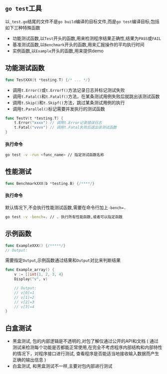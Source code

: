 ## `go test`工具
以`_test.go`结尾的文件不是`go build`编译的目标文件,而是`go test`编译目标,包括如下三种特殊函数
- 功能测试函数,以`Test`开头的函数,用来检测程序结果正确性,结果为`PASS`或`FAIL`
- 基准测试函数,以`Benchmark`开头的函数,用来汇报操作的平均执行时间
- 实例函数,以`Example`开头的函数,用来提供demo

## 功能测试函数
```go
func TestXXX(t *testing.T) {/* ... */}
```
- 调用`t.Error()`或`t.Errorf()`方法记录日志并标记测试失败
- 调用`t.Fatal()`和`t.Fatalf()`方法，在某条测试用例失败后就跳出该测试函数
- 调用`t.Skip()`和`t.Skipf()`方法，跳过某条测试用例的执行
- 调用`t.Parallel()`标记需要并发执行的测试函数
```go
func TestV(t *testing.T) {
	t.Error("xxxx") // 调用t.Error记录错误日志
	t.Fatal("vvvv") // 调用t.Fatal失败后退出该测试函数
}
```
#### 执行命令
```bash
go test -v -run <func_name> // 指定测试函数名称
```

## 性能测试
```go
func BenchmarkXXX(b *testing.B) {/****/}
```
#### 执行命令
默认情况下,不会执行性能测试函数,需要在命令行加上`-bench=.`
```bash
go test -v -bench=. // . 执行所有性能函数,或者可以指定函数
```

## 示例函数
```go
func ExampleXXX() {/*****/}
// Output:
```
需要指定`Output`,示例函数通过结果和`Output`对比来判断结果
```go
func Example_array() {
	v := []int{1, 2, 3, 4}
	Display("v", v)

	// Output:
	// v[0]=1
	// v[1]=2
	// v[2]=3
	// v[3]=4
}
```

## 白盒测试
- 黑盒测试, 包的内部逻辑是不透明的,对包了解仅通过公开的API和文档 ( 通过测试来检测每个功能是否都能正常使用,在完全不考虑程序内部结构和内部特性的情况下，对程序接口进行测试, 查看程序是否能适当地接收输入数据而产生正确的输出信息 )
- 白盒测试, 和黑盒测试不一样,主要对包内部进行测试

